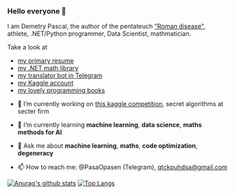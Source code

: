 ### Hello everyone 👋

I am Demetry Pascal, the author of the pentateuch ["Roman disease"](https://github.com/PasaOpasen/RomanDisease), athlete, .NET/Python programmer, Data Scientist, mathmatician.

Take a look at 
* [my primary resume](https://github.com/PasaOpasen/PasaOpasen.github.io)
* [my .NET math library](https://github.com/PasaOpasen/MathClasses)
* [my translator bot in Telegram](https://github.com/PasaOpasen/TranslatorBot)
* [my Kaggle account](https://www.kaggle.com/demetrypascal)
* [my lovely programming books](https://github.com/PasaOpasen/ProgrammingBooks)

- 🔭 I’m currently working on [this kaggle competition](https://www.kaggle.com/c/lish-moa), secret algorithms at secter firm 
- 🌱 I’m currently learning **machine learning**, **data science**, **maths methods for AI**

- 💬 Ask me about **machine learning**, **maths**, **code optimization**, **degeneracy**
- 📫 How to reach me: @PasaOpasen (Telegram), qtckpuhdsa@gmail.com 

[![Anurag's github stats](https://github-readme-stats.vercel.app/api?username=PasaOpasen&show_icons=true)](https://github.com/anuraghazra/github-readme-stats)
[![Top Langs](https://github-readme-stats.vercel.app/api/top-langs/?username=PasaOpasen&hide=html,rtf,c,jupyter&langs_count=8)](https://github.com/anuraghazra/github-readme-stats)
